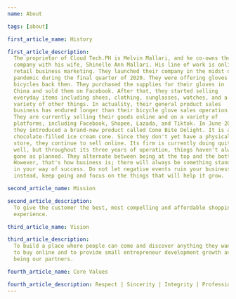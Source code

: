 ```yaml
---
name: About

tags: [about]

first_article_name: History

first_article_description:
  The proprietor of Cloud Tech.PH is Melvin Mallari, and he co-owns the
  company with his wife, Shinelle Ann Mallari. His line of work is online
  retail business marketing. They launched their company in the midst of a
  pandemic during the final quarter of 2020. They were offering gloves for
  bicycles back then. They purchased the supplies for their gloves in
  China and sold them on Facebook. After that, they started selling
  everyday items including shoes, clothing, sunglasses, watches, and a
  variety of other things. In actuality, their general product sales
  business has endured longer than their bicycle glove sales operation.
  They are currently selling their goods online and on a variety of
  platforms, including Facebook, Shopee, Lazada, and Tiktok. In June 2023,
  they introduced a brand-new product called Cone Bite Delight. It is a
  chocolate-filled ice cream cone. Since they don't yet have a physical
  store, they continue to sell online. Its firm is currently doing quite
  well, but throughout its three years of operation, things haven't always
  gone as planned. They alternate between being at the top and the bottom.
  However, that's how business is; there will always be something standing
  in your way of success. Do not let negative events ruin your business;
  instead, keep going and focus on the things that will help it grow.

second_article_name: Mission

second_article_description:
  To give the customer the best, most compelling and affordable shopping
  experience.

third_article_name: Vision

third_article_description:
  To build a place where people can come and discover anything they want
  to buy online and to provide small entrepreneur development growth as
  being our partners.

fourth_article_name: Core Values

fourth_article_description: Respect | Sincerity | Integrity | Professionalism | Accountability
---
```

